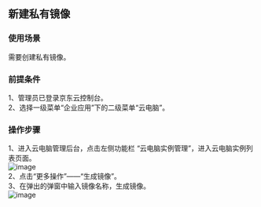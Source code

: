 ## 新建私有镜像
### 使用场景
需要创建私有镜像。<br>
### 前提条件
1、管理员已登录京东云控制台。<br>
2、选择一级菜单“企业应用”下的二级菜单“云电脑”。<br>
### 操作步骤
1、进入云电脑管理后台，点击左侧功能栏  “云电脑实例管理”，进入云电脑实例列表页面。<br>
![image](https://user-images.githubusercontent.com/103625856/189861122-26011e38-e972-44f7-bda7-73cfaac85225.png) <br>
2、点击“更多操作”——“生成镜像”。<br>
3、在弹出的弹窗中输入镜像名称，生成镜像。<br>
 ![image](https://user-images.githubusercontent.com/103625856/190048888-ed1dcdfa-9371-4f30-ac37-63a420d9b768.png) <br>


